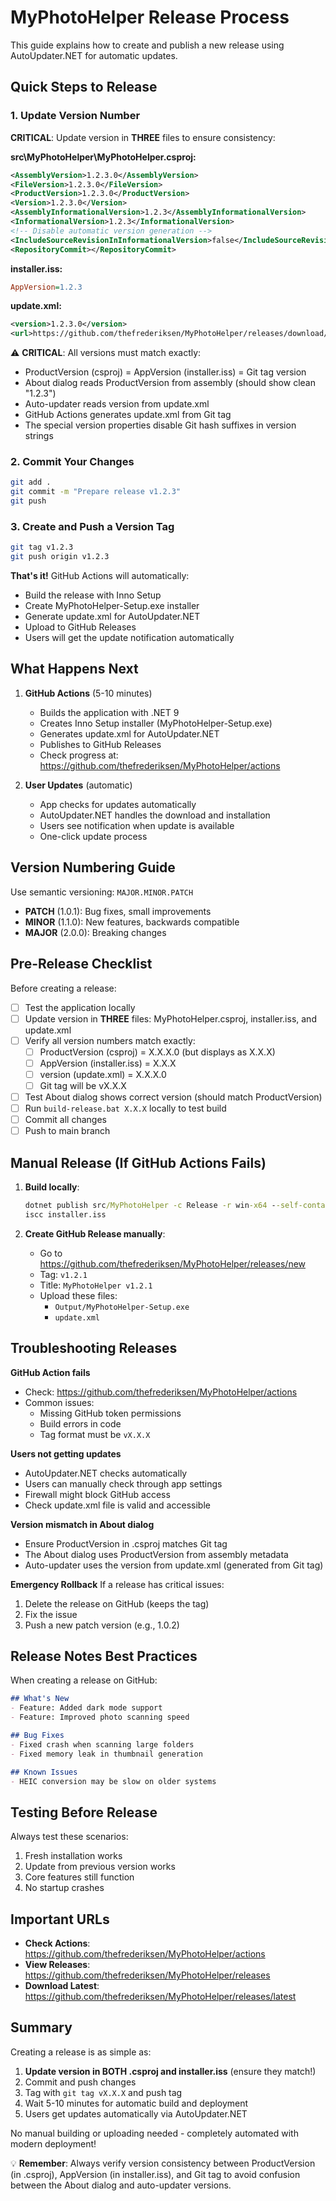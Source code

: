 # MyPhotoHelper Release Process

This guide explains how to create and publish a new release using AutoUpdater.NET for automatic updates.

## Quick Steps to Release

### 1. Update Version Number
**CRITICAL**: Update version in **THREE** files to ensure consistency:

**src\MyPhotoHelper\MyPhotoHelper.csproj:**
```xml
<AssemblyVersion>1.2.3.0</AssemblyVersion>
<FileVersion>1.2.3.0</FileVersion>
<ProductVersion>1.2.3.0</ProductVersion>
<Version>1.2.3.0</Version>
<AssemblyInformationalVersion>1.2.3</AssemblyInformationalVersion>
<InformationalVersion>1.2.3</InformationalVersion>
<!-- Disable automatic version generation -->
<IncludeSourceRevisionInInformationalVersion>false</IncludeSourceRevisionInInformationalVersion>
<RepositoryCommit></RepositoryCommit>
```

**installer.iss:**
```ini
AppVersion=1.2.3
```

**update.xml:**
```xml
<version>1.2.3.0</version>
<url>https://github.com/thefrederiksen/MyPhotoHelper/releases/download/v1.2.3/MyPhotoHelper-Setup.exe</url>
```

⚠️ **CRITICAL**: All versions must match exactly:
- ProductVersion (csproj) = AppVersion (installer.iss) = Git tag version
- About dialog reads ProductVersion from assembly (should show clean "1.2.3")
- Auto-updater reads version from update.xml  
- GitHub Actions generates update.xml from Git tag
- The special version properties disable Git hash suffixes in version strings

### 2. Commit Your Changes
```bash
git add .
git commit -m "Prepare release v1.2.3"
git push
```

### 3. Create and Push a Version Tag
```bash
git tag v1.2.3
git push origin v1.2.3
```

**That's it!** GitHub Actions will automatically:
- Build the release with Inno Setup
- Create MyPhotoHelper-Setup.exe installer
- Generate update.xml for AutoUpdater.NET
- Upload to GitHub Releases
- Users will get the update notification automatically

## What Happens Next

1. **GitHub Actions** (5-10 minutes)
   - Builds the application with .NET 9
   - Creates Inno Setup installer (MyPhotoHelper-Setup.exe)
   - Generates update.xml for AutoUpdater.NET
   - Publishes to GitHub Releases
   - Check progress at: https://github.com/thefrederiksen/MyPhotoHelper/actions

2. **User Updates** (automatic)
   - App checks for updates automatically
   - AutoUpdater.NET handles the download and installation
   - Users see notification when update is available
   - One-click update process

## Version Numbering Guide

Use semantic versioning: `MAJOR.MINOR.PATCH`

- **PATCH** (1.0.1): Bug fixes, small improvements
- **MINOR** (1.1.0): New features, backwards compatible
- **MAJOR** (2.0.0): Breaking changes

## Pre-Release Checklist

Before creating a release:

- [ ] Test the application locally
- [ ] Update version in **THREE** files: MyPhotoHelper.csproj, installer.iss, and update.xml
- [ ] Verify all version numbers match exactly:
  - [ ] ProductVersion (csproj) = X.X.X.0 (but displays as X.X.X)
  - [ ] AppVersion (installer.iss) = X.X.X  
  - [ ] version (update.xml) = X.X.X.0
  - [ ] Git tag will be vX.X.X
- [ ] Test About dialog shows correct version (should match ProductVersion)
- [ ] Run `build-release.bat X.X.X` locally to test build
- [ ] Commit all changes
- [ ] Push to main branch

## Manual Release (If GitHub Actions Fails)

1. **Build locally**:
   ```cmd
   dotnet publish src/MyPhotoHelper -c Release -r win-x64 --self-contained false -o publish
   iscc installer.iss
   ```

2. **Create GitHub Release manually**:
   - Go to https://github.com/thefrederiksen/MyPhotoHelper/releases/new
   - Tag: `v1.2.1`
   - Title: `MyPhotoHelper v1.2.1`
   - Upload these files:
     - `Output/MyPhotoHelper-Setup.exe`
     - `update.xml`

## Troubleshooting Releases

**GitHub Action fails**
- Check: https://github.com/thefrederiksen/MyPhotoHelper/actions
- Common issues:
  - Missing GitHub token permissions
  - Build errors in code
  - Tag format must be `vX.X.X`

**Users not getting updates**
- AutoUpdater.NET checks automatically
- Users can manually check through app settings
- Firewall might block GitHub access
- Check update.xml file is valid and accessible

**Version mismatch in About dialog**
- Ensure ProductVersion in .csproj matches Git tag
- The About dialog uses ProductVersion from assembly metadata
- Auto-updater uses the version from update.xml (generated from Git tag)

**Emergency Rollback**
If a release has critical issues:
1. Delete the release on GitHub (keeps the tag)
2. Fix the issue
3. Push a new patch version (e.g., 1.0.2)

## Release Notes Best Practices

When creating a release on GitHub:

```markdown
## What's New
- Feature: Added dark mode support
- Feature: Improved photo scanning speed

## Bug Fixes
- Fixed crash when scanning large folders
- Fixed memory leak in thumbnail generation

## Known Issues
- HEIC conversion may be slow on older systems
```

## Testing Before Release

Always test these scenarios:
1. Fresh installation works
2. Update from previous version works
3. Core features still function
4. No startup crashes

## Important URLs

- **Check Actions**: https://github.com/thefrederiksen/MyPhotoHelper/actions
- **View Releases**: https://github.com/thefrederiksen/MyPhotoHelper/releases
- **Download Latest**: https://github.com/thefrederiksen/MyPhotoHelper/releases/latest

## Summary

Creating a release is as simple as:
1. **Update version in BOTH .csproj and installer.iss** (ensure they match!)
2. Commit and push changes
3. Tag with `git tag vX.X.X` and push tag
4. Wait 5-10 minutes for automatic build and deployment
5. Users get updates automatically via AutoUpdater.NET

No manual building or uploading needed - completely automated with modern deployment!

💡 **Remember**: Always verify version consistency between ProductVersion (in .csproj), AppVersion (in installer.iss), and Git tag to avoid confusion between the About dialog and auto-updater versions.